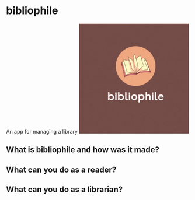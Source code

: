 
<h1>bibliophile</h1>
An app for managing a library
<img src="images/loggo.gif" alt="App's loggo"/>
<h2>What is <b>bibliophile</b> and how was it made?</h2>

<h2>What can you do as a reader?</h2>

<h2>What can you do as a librarian?</h2>

